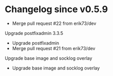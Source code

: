 # Changelog since v0.5.9
- Merge pull request #22 from erik73/dev

Upgrade postfixadmin 3.3.5 
- Upgrade postfixadmin 
- Merge pull request #21 from erik73/dev

Upgrade base image and socklog overlay 
- Upgrade base image and socklog overlay 
